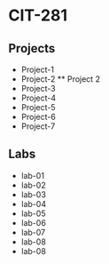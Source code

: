 # CIT-281

## Projects
* Project-1
* Project-2
** Project 2
* Project-3
* Project-4
* Project-5
* Project-6
* Project-7

## Labs
* lab-01
* lab-02
* lab-03
* lab-04
* lab-05
* lab-06
* lab-07
* lab-08
* lab-08
